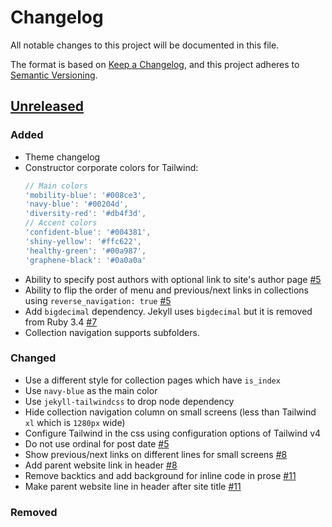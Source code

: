 # Changelog

All notable changes to this project will be documented in this file.

The format is based on [Keep a Changelog](https://keepachangelog.com/en/1.1.0/),
and this project adheres to [Semantic Versioning](https://semver.org/spec/v2.0.0.html).

## [Unreleased]

### Added

- Theme changelog
- Constructor corporate colors for Tailwind:
  ```javascript
  // Main colors
  'mobility-blue': '#008ce3',
  'navy-blue': '#00204d',
  'diversity-red': '#db4f3d',
  // Accent colors
  'confident-blue': '#004381',
  'shiny-yellow': '#ffc622',
  'healthy-green': '#00a987',
  'graphene-black': '#0a0a0a'
  ```
- Ability to specify post authors with optional link to site's author page [#5]
- Ability to flip the order of menu and previous/next links in collections using
  `reverse_navigation: true` [#5]
- Add `bigdecimal` dependency. Jekyll uses `bigdecimal` but it is
  removed from Ruby 3.4 [#7]
- Collection navigation supports subfolders.


### Changed

- Use a different style for collection pages which have `is_index`
- Use `navy-blue` as the main color
- Use `jekyll-tailwindcss` to drop node dependency
- Hide collection navigation column on small screens (less than Tailwind `xl` which is `1280px` wide)
- Configure Tailwind in the css using configuration options of Tailwind v4
- Do not use ordinal for post date [#5]
- Show previous/next links on different lines for small screens [#8]
- Add parent website link in header [#8]
- Remove backtics and add background for inline code in prose [#11]
- Make parent website line in header after site title [#11]

### Removed


[#5]: https://github.com/CI-CSE/ci-cse.github.io/pull/5
[#7]: https://github.com/CI-CSE/ci-cse.github.io/pull/7
[#8]: https://github.com/CI-CSE/ci-cse.github.io/pull/8
[#11]: https://github.com/CI-CSE/ci-cse.github.io/pull/11
[unreleased]: https://github.com/CI-CSE/ci-cse.github.io/compare/80a822246d75e19afea97108d62a0b8aee31bbdf...HEAD
